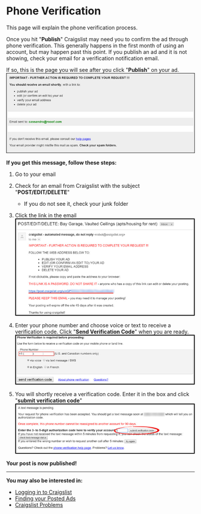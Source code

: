 # Phone Verification
This page will explain the phone verification process.

Once you hit "**Publish**" Craigslist may need you to confirm the ad through phone verification. This generally happens in the first month of using an account, but may happen past this point. If you publish an ad and it is not showing, check your email for a verification notification email.

If so, this is the page you will see after you click "**Publish**" on your ad.
![](email2.jpg)

**If you get this message, follow these steps:**
1. Go to your email
2. Check for an email from Craigslist with the subject "**POST/EDIT/DELETE**"
   - If you do not see it, check your junk folder
3. Click the link in the email
![](email3.jpg)

4. Enter your phone number and choose voice or text to receive a verification code. Click "**Send Verification Code**" when you are ready.<br>
![](email4.jpg)

5. You will shortly receive a verification code. Enter it in the box and click "**submit verification code**"
![](email5.jpg)

**Your post is now published!**

---
**You may also be interested in:**
- [Logging in to Craigslist](http://docs.rooof.com/loginto_craigslist_md.html)
- [Finding your Posted Ads](http://docs.rooof.com/findingyour_posted_ads_md.html)
- [Craigslist Problems](http://docs.rooof.com/craigslist_problems.html)
